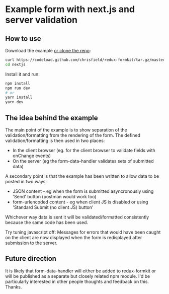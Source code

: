 # Example form with next.js and server validation

## How to use

Download the example [or clone the repo](https://github.com/chrisfield/redux-formkit):

```bash
curl https://codeload.github.com/chrisfield/redux-formkit/tar.gz/master | tar -xz --strip=2 "redux-formkit"-master/examples/servervalidation
cd nextjs
```

Install it and run:

```bash
npm install
npm run dev
# or
yarn install
yarn dev
```

## The idea behind the example
The main point of the example is to show separation of the validation/formatting from the rendering of the form. The defined validation/formatting is then used in two places:
- In the client browser (eg. for the client browser to validate fields with onChange events)
- On the server (eg the form-data-handler validates sets of submitted data)

A secondary point is that the example has been written to allow data to be posted in two ways:
- JSON content - eg when the form is submitted asyncronously using 'Send' button (postman would work too)
- form-urlencoded content - eg when client JS is disabled or using 'Standard Submit (no client JS) button' 

Whichever way data is sent it will be validated/formatted consistently because the same code has been used.

Try tuning javascript off: Messages for errors that would have been caught on the client are now displayed when the form is redisplayed after submission to the server.

## Future direction
It is likely that form-data-handler will either be added to redux-formkit or will be published as a separate but closely related npm module. I'd be particularly interested in other people thoughts and feedback on this. Thanks.
